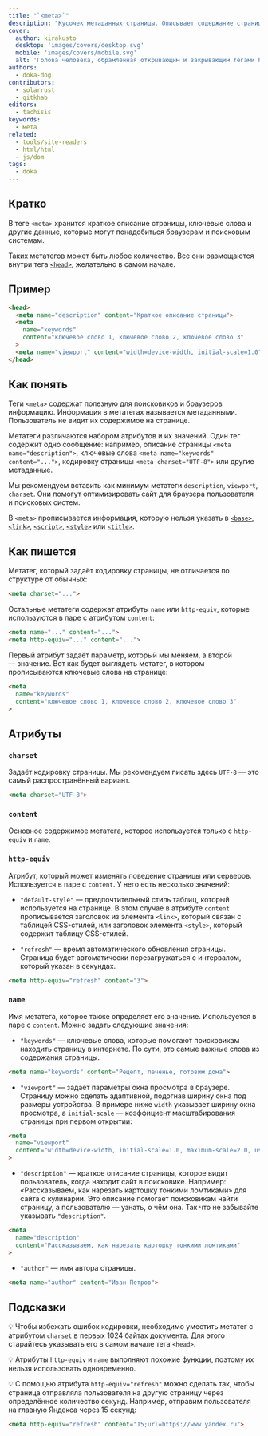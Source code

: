 ```yaml
---
title: "`<meta>`"
description: "Кусочек метаданных страницы. Описывает содержание страницы для браузера, поисковиков и соцсетей."
cover:
  author: kirakusto
  desktop: 'images/covers/desktop.svg'
  mobile: 'images/covers/mobile.svg'
  alt: 'Голова человека, обрамлённая открывающим и закрывающим тегами head. Внутри головы множество тегов meta.'
authors:
  - doka-dog
contributors:
  - solarrust
  - gitkhab
editors:
  - tachisis
keywords:
  - мета
related:
  - tools/site-readers
  - html/html
  - js/dom
tags:
  - doka
---
```


## Кратко

В теге `<meta>` хранится краткое описание страницы, ключевые слова и другие данные, которые могут понадобиться браузерам и поисковым системам.

Таких метатегов может быть любое количество. Все они размещаются внутри тега [`<head>`](/html/head/), желательно в самом начале.

## Пример

```html
<head>
  <meta name="description" content="Краткое описание страницы">
  <meta
    name="keywords"
    content="ключевое слово 1, ключевое слово 2, ключевое слово 3"
  >
  <meta name="viewport" content="width=device-width, initial-scale=1.0">
</head>
```

## Как понять

Теги `<meta>` содержат полезную для поисковиков и браузеров информацию. Информация в метатегах называется метаданными. Пользователь не видит их содержимое на странице.

Метатеги различаются набором атрибутов и их значений. Один тег содержит одно сообщение: например, описание страницы `<meta name="description">`, ключевые слова `<meta name="keywords" content="...">`, кодировку страницы `<meta charset="UTF-8">` или другие метаданные.

Мы рекомендуем вставить как минимум метатеги `description`, `viewport`, `charset`. Они помогут оптимизировать сайт для браузера пользователя и поисковых систем.

В `<meta>` прописывается информация, которую нельзя указать в [`<base>`](/html/base/), [`<link>`](/html/link/), [`<script>`](/html/script/), [`<style>`](/html/style) или [`<title>`](/html/title/).

## Как пишется

Метатег, который задаёт кодировку страницы, не отличается по структуре от обычных:

```html
<meta charset="...">
```

Остальные метатеги содержат атрибуты `name` или `http-equiv`, которые используются в паре с атрибутом `content`:

```html
<meta name="..." content="...">
<meta http-equiv="..." content="...">
```

Первый атрибут задаёт параметр, который мы меняем, а второй — значение. Вот как будет выглядеть метатег, в котором прописываются ключевые слова на странице:

```html
<meta
  name="keywords"
  content="ключевое слово 1, ключевое слово 2, ключевое слово 3"
>
```

## Атрибуты

### `charset`

Задаёт кодировку страницы. Мы рекомендуем писать здесь `UTF-8` — это самый распространённый вариант.

```html
<meta charset="UTF-8">
```

### `content`

Основное содержимое метатега, которое используется только с `http-equiv` и `name`.

### `http-equiv`

Атрибут, который может изменять поведение страницы или серверов. Используется в паре с `content`. У него есть несколько значений:

- `"default-style"` — предпочтительный стиль таблиц, который используется на странице. В этом случае в атрибуте `content` прописывается заголовок из элемента `<link>`, который связан с таблицей CSS-стилей, или заголовок элемента `<style>`, который содержит таблицу CSS-стилей.

- `"refresh"` — время автоматического обновления страницы. Страница будет автоматически перезагружаться с интервалом, который указан в секундах.

```html
<meta http-equiv="refresh" content="3">
```

### `name`

Имя метатега, которое также определяет его значение. Используется в паре с `content`. Можно задать следующие значения:

- `"keywords"` — ключевые слова, которые помогают поисковикам находить страницу в интернете. По сути, это самые важные слова из содержания страницы.

```html
<meta name="keywords" content="Рецепт, печенье, готовим дома">
```

- `"viewport"` — задаёт параметры окна просмотра в браузере. Страницу можно сделать адаптивной, подогнав ширину окна под размеры устройства. В примере ниже `width` указывает ширину окна просмотра, а `initial-scale` — коэффициент масштабирования страницы при первом открытии:

```html
<meta
  name="viewport"
  content="width=device-width, initial-scale=1.0, maximum-scale=2.0, user-scalable=yes"
>
```

- `"description"` — краткое описание страницы, которое видит пользователь, когда находит сайт в поисковике. Например: «Рассказываем, как нарезать картошку тонкими ломтиками» для сайта о кулинарии. Это описание помогает поисковикам найти страницу, а пользователю — узнать, о чём она. Так что не забывайте указывать `"description"`.

```html
<meta
  name="description"
  content="Рассказываем, как нарезать картошку тонкими ломтиками"
>
```

- `"author"` — имя автора страницы.

```html
<meta name="author" content="Иван Петров">
```

## Подсказки

💡 Чтобы избежать ошибок кодировки, необходимо уместить метатег с атрибутом `charset` в первых 1024 байтах документа. Для этого старайтесь указывать его в самом начале тега `<head>`.

💡 Атрибуты `http-equiv` и `name` выполняют похожие функции, поэтому их нельзя использовать одновременно.

💡 С помощью атрибута `http-equiv="refresh"` можно сделать так, чтобы страница отправляла пользователя на другую страницу через определённое количество секунд. Например, отправим пользователя на главную Яндекса через 15 секунд:

```html
<meta http-equiv="refresh" content="15;url=https://www.yandex.ru">
```
